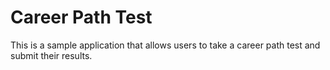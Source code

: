 # Career Path Test

This is a sample application that allows users to take a career path test and submit their results.
